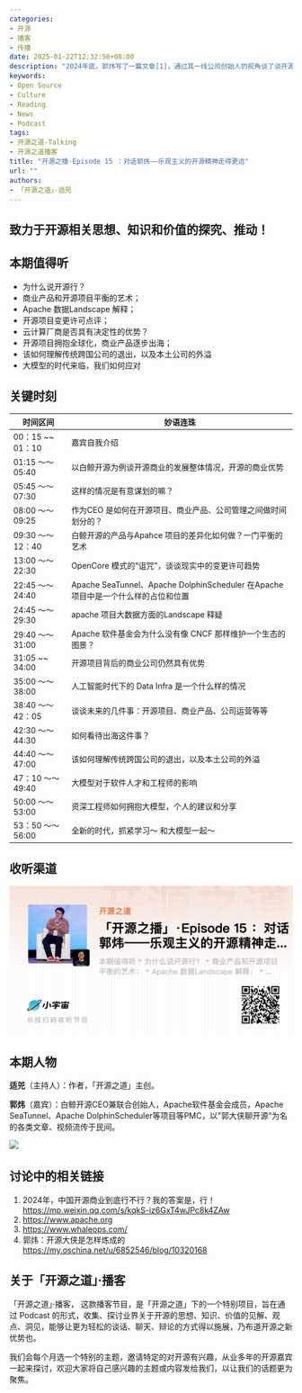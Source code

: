 ```yaml
---
categories:
- 开源
- 播客
- 传播
date: 2025-01-22T12:32:50+08:00
description: "2024年底，郭炜写了一篇文章[1]，通过其一线公司创始人的视角谈了谈开源在本土的境遇，非常乐观的指出是可以的～未来一片美好！适兕第一时间约到了郭炜，挖掘他的深度思考。"
keywords:
- Open Source
- Culture
- Reading
- News
- Podcast
tags:
- 开源之道-Talking
- 开源之道播客
title: "开源之播·Episode 15 ：对话郭炜——乐观主义的开源精神走得更远"
url: ""
authors:
- 「开源之道」·适兕
---
```


## 致力于开源相关思想、知识和价值的探究、推动！

## 本期值得听

* 为什么说开源行？
* 商业产品和开源项目平衡的艺术；
* Apache 数据Landscape 解释；
* 开源项目变更许可点评；
* 云计算厂商是否具有决定性的优势？
* 开源项目拥抱全球化，商业产品逐步出海；
* 该如何理解传统跨国公司的退出，以及本土公司的外溢
* 大模型的时代来临，我们如何应对

## 关键时刻

| 时间区间         | 妙语连珠     |
| ---------------- | ------------ |
| 00：15 ~~ 01：10 | 嘉宾自我介绍 |
| 01:15 ～～ 05:40  |   以白鲸开源为例谈开源商业的发展整体情况，开源的商业优势    |
| 05:45 ～～ 07:30 | 这样的情况是有意谋划的嘛？|
| 08:00 ～～ 09:25| 作为CEO 是如何在开源项目、商业产品、公司管理之间做时间划分的？|
| 09:30 ～～ 12：40 | 白鲸开源的产品与Apahce 项目的差异化如何做？一门平衡的艺术|
| 13:00 ～～ 22:30 | OpenCore 模式的“诅咒”，谈谈现实中的变更许可趋势|
| 22:45 ～～ 24:40 |Apache SeaTunnel、Apache DolphinScheduler 在Apache 项目中是一个什么样的占位和位置|
| 24:45 ～～ 29:30 | apache 项目大数据方面的Landscape 释疑|
| 29:40 ～～ 31:00 | Apache 软件基金会为什么没有像 CNCF 那样维护一个生态的图景？|
| 31:05 ~~ 34:00 | 开源项目背后的商业公司仍然具有优势 |
| 35:00 ～～ 38:00  | 人工智能时代下的 Data Infra 是一个什么样的情况|
| 38:40 ～～ 42：05 | 谈谈未来的几件事：开源项目、商业产品、公司运营等等|
| 42:30 ～～ 44:30 | 如何看待出海这件事？|
| 44:40 ～～ 47:00 |该如何理解传统跨国公司的退出，以及本土公司的外溢|
| 47：10 ～～ 49:40 | 大模型对于软件人才和工程师的影响|
| 50:00 ～～ 53:00 | 资深工程师如何拥抱大模型，个人的建议和分享 |
| 53：50 ～～ 56:00| 全新的时代，抓紧学习～ 和大模型一起～|

##  收听渠道

[![](content/images/osw_podcast/xiaoyuzhou-episode-15.png)](https://www.xiaoyuzhoufm.com/episodes/6790c34eb8be47e0c7e7d487)

## 本期人物

**适兕**（主持人）：作者，「开源之道」主创。

**郭炜**（嘉宾）：白鲸开源CEO兼联合创始人，Apache软件基金会成员，Apache SeaTunnel、Apache DolphinScheduler等项目等PMC，以”郭大侠聊开源“为名的各类文章、视频流传于民间。

![](/images/osw_podcast/guowei-episode-15.webp)

## 讨论中的相关链接

1. 2024年，中国开源商业到底行不行？我的答案是，行！ https://mp.weixin.qq.com/s/kqkS-iz6GxT4wJPc8k4ZAw 
2. https://www.apache.org
3. https://www.whaleops.com/
4. 郭炜：开源大侠是怎样炼成的 https://my.oschina.net/u/6852546/blog/10320168

## 关于「开源之道」·播客

「开源之道」·播客， 这款播客节目，是「开源之道」下的一个特别项目，旨在通过 Podcast 的形式，收集、探讨业界关于开源的思想、知识、价值的见解、观点、洞见，能够让更为轻松的谈话、聊天、辩论的方式得以施展，乃布道开源之新优势也。

我们会每个月选一个特别的主题，邀请特定的对开源有兴趣，从业多年的开源嘉宾一起来探讨，欢迎大家将自己感兴趣的主题或内容发给我们，以让我们的话题更为聚焦。
